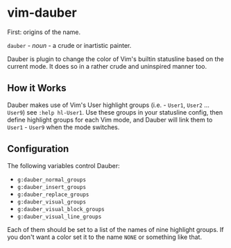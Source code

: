 # vim-dauber
First: origins of the name.

`dauber` - *noun* - a crude or inartistic painter.

Dauber is plugin to change the color of Vim's builtin statusline based on the
current mode.  It does so in a rather crude and uninspired manner too.

## How it Works
Dauber makes use of Vim's User highlight groups (i.e. - `User1`, `User2` ... `User9`)
see `:help hl-User1`.  Use these groups in your statusline config, then define
highlight groups for each Vim mode, and Dauber will link them to `User1` - `User9`
when the mode switches.

## Configuration
The following variables control Dauber:

- `g:dauber_normal_groups`
- `g:dauber_insert_groups`
- `g:dauber_replace_groups`
- `g:dauber_visual_groups`
- `g:dauber_visual_block_groups`
- `g:dauber_visual_line_groups`

Each of them should be set to a list of the names of nine highlight groups.
If you don't want a color set it to the name `NONE` or something like that.
